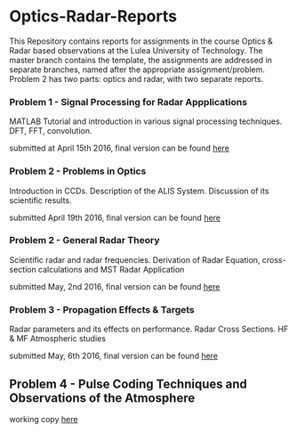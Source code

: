 # Optics-Radar-Reports

This Repository contains reports for assignments in the course Optics & Radar based observations at the Lulea University of Technology.
The master branch contains the template, the assignments are addressed in separate branches, named after the appropriate assignment/problem. Problem 2 has two parts: optics and radar, with two separate reports. 


### Problem 1 - Signal Processing for Radar Appplications
MATLAB Tutorial and introduction in various signal processing techniques. DFT, FFT, convolution.

submitted at April 15th 2016, 
final version can be found [here](https://github.com/art1/Optics-Radar-Reports/blob/problem1/Problem1_Report_Arthur-Scharf.pdf)


### Problem 2 - Problems in Optics
Introduction in CCDs. Description of the ALIS System. Discussion of its scientific results.

submitted April 19th 2016, 
final version can be found [here](https://github.com/art1/Optics-Radar-Reports/blob/problem2/Optics_Assignment_Arthur-Scharf-final.pdf)

### Problem 2 - General Radar Theory
Scientific radar and radar frequencies. Derivation of Radar Equation, cross-section calculations and MST Radar Application

submitted May, 2nd 2016,
final version can be found [here](https://github.com/art1/Optics-Radar-Reports/blob/problem2_radar/Problem-2_Arthur-Scharf_General-Radar-Theory.pdf)

### Problem 3 - Propagation Effects & Targets
Radar parameters and its effects on performance. Radar Cross Sections. HF & MF Atmospheric studies

submitted May, 6th 2016,
final version can be found [here](https://github.com/art1/Optics-Radar-Reports/blob/problem3/Problem3_Propagation-Effects-and-Targets_Arthur-Scharf.pdf)

## Problem 4 - Pulse Coding Techniques and Observations of the Atmosphere
working copy [here](https://github.com/art1/Optics-Radar-Reports/blob/problem4/report.pdf)
